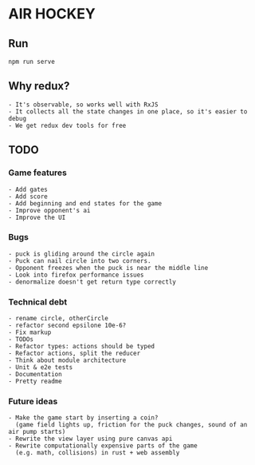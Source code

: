 # AIR HOCKEY

## Run

    npm run serve

## Why redux?

    - It's observable, so works well with RxJS
    - It collects all the state changes in one place, so it's easier to debug
    - We get redux dev tools for free

## TODO

### Game features

    - Add gates
    - Add score
    - Add beginning and end states for the game
    - Improve opponent's ai
    - Improve the UI

### Bugs

    - puck is gliding around the circle again
    - Puck can nail circle into two corners.
    - Opponent freezes when the puck is near the middle line
    - Look into firefox performance issues
    - denormalize doesn't get return type correctly

### Technical debt

    - rename circle, otherCircle
    - refactor second epsilone 10e-6?
    - Fix markup
    - TODOs
    - Refactor types: actions should be typed
    - Refactor actions, split the reducer
    - Think about module architecture
    - Unit & e2e tests
    - Documentation
    - Pretty readme

### Future ideas

    - Make the game start by inserting a coin?
      (game field lights up, friction for the puck changes, sound of an air pump starts)
    - Rewrite the view layer using pure canvas api
    - Rewrite computationally expensive parts of the game
      (e.g. math, collisions) in rust + web assembly
